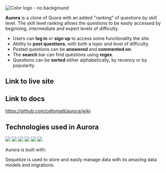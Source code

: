 ![Color logo - no background](https://user-images.githubusercontent.com/70561117/103392693-04dc4a00-4ad4-11eb-9bbb-9d213c1607ad.png)

**Aurora** is a clone of Quora with an added "ranking" of questions by skill level.
The skill level ranking allows the questions to be easily accessed by beginning, 
intermediate and expert levels of difficulty. 

* Users can **log in** or **sign up** to access some functionality the site.
* Ability to **post questions**, with both a topic and level of difficulty.
* Posted questions can be **answered** and **commented on**.
* The **search** bar can find questions using **regex**.  
* Questions can be **sorted** either alphabetically, by recency or
  by popularity.

## Link to live site


## Link to docs
https://github.com/cellomatt/aurora/wiki


## Technologies used in Aurora
<p align="left">
 
<img src="https://img.shields.io/badge/Sequelize-v6.3.5-blue">

<img src="https://img.shields.io/badge/Express-v4.17.1-blue">

<img src="https://img.shields.io/badge/Validator-v13.5.2-blue">

<img src="https://img.shields.io/badge/Pug-v3-blue">

<img src="https://img.shields.io/badge/Node-v14.15.3-blue">

<img src="https://img.shields.io/badge/Heroku-hosting-blue">
</p>



Aurora is built with:

Sequelize is used to store and easily manage data with its amazing 
data models and migrations.


